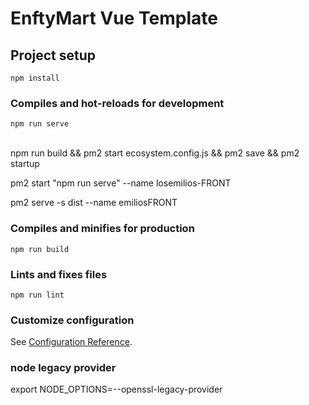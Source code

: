 # EnftyMart Vue Template

## Project setup
```
npm install
```

### Compiles and hot-reloads for development
```
npm run serve
```
\
npm run build && pm2 start ecosystem.config.js && pm2 save && pm2 startup

pm2 start "npm run serve" --name losemilios-FRONT

pm2 serve -s dist --name emiliosFRONT

### Compiles and minifies for production
```
npm run build
```

### Lints and fixes files
```
npm run lint
```

### Customize configuration
See [Configuration Reference](https://cli.vuejs.org/config/).

### node legacy provider
export NODE_OPTIONS=--openssl-legacy-provider
